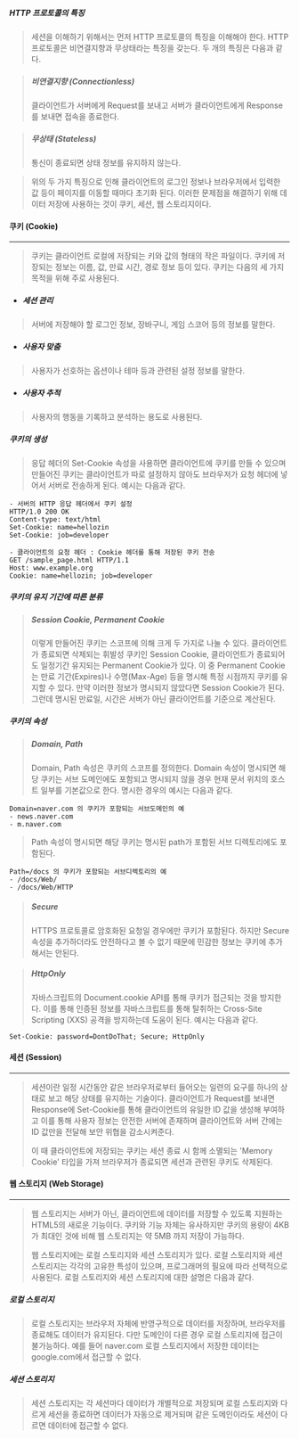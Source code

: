 ##### HTTP 프로토콜의 특징

> 세션을 이해하기 위해서는 먼저 HTTP 프로토콜의 특징을 이해해야 한다. HTTP 프로토콜은 비연결지향과 무상태라는 특징을 갖는다. 두 개의 특징은 다음과 같다.

> ##### 비연결지향 (Connectionless)
>
> 클라이언트가 서버에게 Request를 보내고 서버가 클라이언트에게 Response를 보내면 접속을 종료한다.

> ##### 무상태 (Stateless)
>
> 통신이 종료되면 상태 정보를 유지하지 않는다.

> 위의 두 가지 특징으로 인해 클라이언트의 로그인 정보나 브라우저에서 입력한 값 등이 페이지를 이동할 때마다 초기화 된다. 이러한 문제점을 해결하기 위해 데이터 저장에 사용하는 것이 쿠키, 세션, 웹 스토리지이다.





#### 쿠키 (Cookie)

------

> 쿠키는 클라이언트 로컬에 저장되는 키와 값의 형태의 작은 파일이다. 쿠키에 저장되는 정보는 이름, 값, 만료 시간, 경로 정보 등이 있다. 쿠키는 다음의 세 가지 목적을 위해 주로 사용된다.

* ##### 세션 관리

> 서버에 저장해야 할 로그인 정보, 장바구니, 게임 스코어 등의 정보를 말한다.

* ##### 사용자 맞춤

> 사용자가 선호하는 옵션이나 테마 등과 관련된 설정 정보를 말한다.

* ##### 사용자 추적

> 사용자의 행동을 기록하고 분석하는 용도로 사용된다.



##### 쿠키의 생성

> 응답 헤더의 Set-Cookie 속성을 사용하면 클라이언트에 쿠키를 만들 수 있으며 만들어진 쿠키는 클라이언트가 따로 설정하지 않아도 브라우저가 요청 헤더에 넣어서 서버로 전송하게 된다. 예시는 다음과 같다.

```
- 서버의 HTTP 응답 헤더에서 쿠키 설정
HTTP/1.0 200 OK
Content-type: text/html
Set-Cookie: name=hellozin
Set-Cookie: job=developer
```

```
- 클라이언트의 요청 헤더 : Cookie 헤더를 통해 저장된 쿠키 전송
GET /sample_page.html HTTP/1.1
Host: www.example.org
Cookie: name=hellozin; job=developer
```



##### 쿠키의 유지 기간에 따른 분류

> ##### Session Cookie, Permanent Cookie
>
> 이렇게 만들어진 쿠키는 스코프에 의해 크게 두 가지로 나눌 수 있다. 클라이언트가 종료되면 삭제되는 휘발성 쿠키인 Session Cookie, 클라이언트가 종료되어도 일정기간 유지되는 Permanent Cookie가 있다. 이 중 Permanent Cookie는 만료 기간(Expires)나 수명(Max-Age) 등을 명시해 특정 시점까지 쿠키를 유지할 수 있다. 만약 이러한 정보가 명시되지 않았다면 Session Cookie가 된다. 그런데 명시된 만료일, 시간은 서버가 아닌 클라이언트를 기준으로 계산된다.



##### 쿠키의 속성

> ##### Domain, Path
>
> Domain, Path 속성은 쿠키의 스코프를 정의한다. Domain 속성이 명시되면 해당 쿠키는 서브 도메인에도 포함되고 명시되지 않을 경우 현재 문서 위치의 호스트 일부를 기본값으로 한다. 명시한 경우의 예시는 다음과 같다.

```
Domain=naver.com 의 쿠키가 포함되는 서브도메인의 예
- news.naver.com
- m.naver.com
```

> Path 속성이 명시되면 해당 쿠키는 명시된 path가 포함된 서브 디렉토리에도 포함된다.

```
Path=/docs 의 쿠키가 포함되는 서브디렉토리의 예
- /docs/Web/
- /docs/Web/HTTP
```

> ##### Secure
>
> HTTPS 프로토콜로 암호화된 요청일 경우에만 쿠키가 포함된다. 하지만 Secure 속성을 추가하더라도 안전하다고 볼 수 없기 때문에 민감한 정보는 쿠키에 추가해서는 안된다.

> ##### HttpOnly
>
> 자바스크립트의 Document.cookie API를 통해 쿠키가 접근되는 것을 방지한다. 이를 통해 인증된 정보를 자바스크립트를 통해 탈취하는 Cross-Site Scripting (XXS) 공격을 방지하는데 도움이 된다. 예시는 다음과 같다.

```
Set-Cookie: password=DontDoThat; Secure; HttpOnly
```





#### 세션 (Session)

------

> 세션이란 일정 시간동안 같은 브라우저로부터 들어오는 일련의 요구를 하나의 상태로 보고 해당 상태를 유지하는 기술이다. 클라이언트가 Request를 보내면 Response에 Set-Cookie를 통해 클라이언트의 유일한 ID 값을 생성해 부여하고 이를 통해 사용자 정보는 안전한 서버에 존재하며 클라이언트와 서버 간에는 ID 값만을 전달해 보안 위협을 감소시켜준다.
>
> 이 때 클라이언트에 저장되는 쿠키는 세션 종료 시 함께 소멸되는 'Memory Cookie' 타입을 가져 브라우저가 종료되면 세션과 관련된 쿠키도 삭제된다.





#### 웹 스토리지 (Web Storage)

------

> 웹 스토리지는 서버가 아닌, 클라이언트에 데이터를 저장할 수 있도록 지원하는 HTML5의 새로운 기능이다. 쿠키와 기능 자체는 유사하지만 쿠키의 용량이 4KB가 최대인 것에 비해 웹 스토리지는 약 5MB 까지 저장이 가능하다.
>
> 웹 스토리지에는 로컬 스토리지와 세션 스토리지가 있다. 로컬 스토리지와 세션 스토리지는 각각의 고유한 특성이 있으며, 프로그래머의 필요에 따라 선택적으로 사용된다. 로컬 스토리지와 세션 스토리지에 대한 설명은 다음과 같다.

##### 로컬 스토리지

> 로컬 스토리지는 브라우저 자체에 반영구적으로 데이터를 저장하며, 브라우저를 종료해도 데이터가 유지된다. 다만 도메인이 다른 경우 로컬 스토리지에 접근이 불가능하다. 예를 들어 naver.com 로컬 스토리지에서 저장한 데이터는 google.com에서 접근할 수 없다.

##### 세션 스토리지

> 세션 스토리지는 각 세션마다 데이터가 개별적으로 저장되며 로컬 스토리지와 다르게 세션을 종료하면 데이터가 자동으로 제거되며 같은 도메인이라도 세션이 다르면 데이터에 접근할 수 없다.